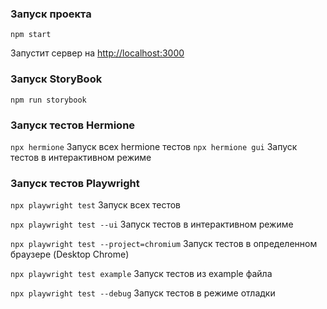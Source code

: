 ### Запуск проекта
`npm start`

Запустит сервер на [http://localhost:3000](http://localhost:3000)

### Запуск StoryBook
`npm run storybook`

### Запуск тестов Hermione
`npx hermione` Запуск всех hermione тестов
`npx hermione gui` Запуск тестов в интерактивном режиме

### Запуск тестов Playwright
`npx playwright test` Запуск всех тестов

`npx playwright test --ui` Запуск тестов в интерактивном режиме

`npx playwright test --project=chromium` Запуск тестов в определенном браузере (Desktop Chrome)

`npx playwright test example` Запуск тестов из example файла

`npx playwright test --debug` Запуск тестов в режиме отладки

